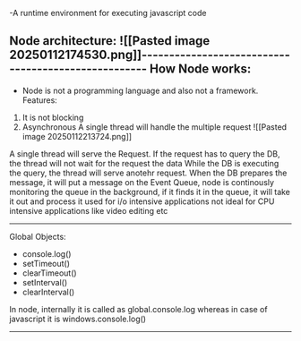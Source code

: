 -A runtime environment for executing javascript code

Node architecture:
![[Pasted image 20250112174530.png]]----------------------------------------------------
How Node works:
-------------------------------------------

- Node is not a programming language and also not a framework.
Features:
1. It is not blocking
2. Asynchronous
A single thread will handle the multiple request
![[Pasted image 20250112213724.png]]

A single thread will serve the Request. If the request has to query the DB, the thread will not wait for the request the data
While the DB is executing the query, the thread will serve anotehr request.
When the DB prepares the message, it will put a message on the Event Queue, node is continously monitoring the queue in the background, if it finds it in the queue, it will take it out and process it
used for i/o intensive applications
not ideal for CPU intensive applications like video editing etc
____________________
Global Objects:

- console.log()
- setTimeout()
- clearTimeout()
- setInterval()
- clearInterval()

In node, internally it is called as global.console.log whereas in case of javascript it is windows.console.log()
____________________________
